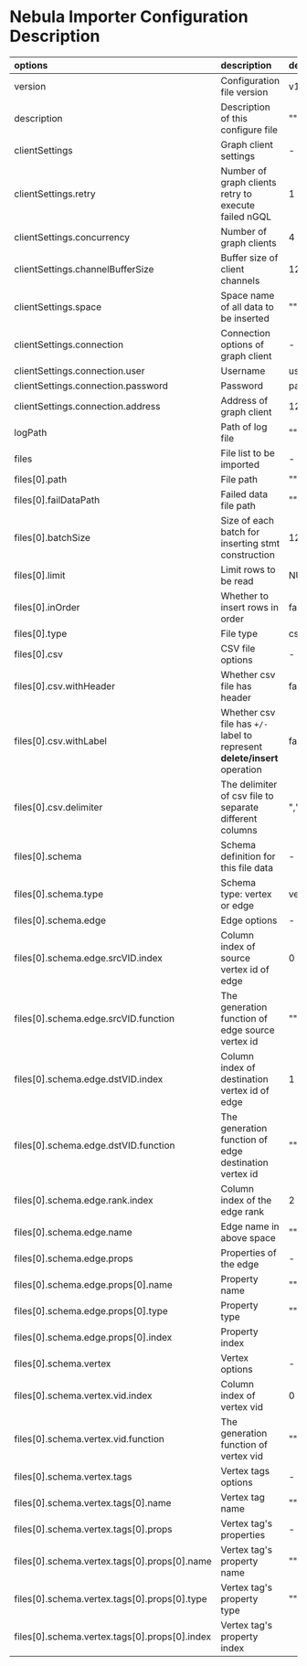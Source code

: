 # Nebula Importer Configuration Description

| options                                       | description                                                               | default        |
| :--                                           | :--                                                                       | :--            |
| version                                       | Configuration file version                                                | v1rc2          |
| description                                   | Description of this configure file                                        | ""             |
| clientSettings                                | Graph client settings                                                     | -              |
| clientSettings.retry                          | Number of graph clients retry to execute failed nGQL                      | 1              |
| clientSettings.concurrency                    | Number of graph clients                                                   | 4              |
| clientSettings.channelBufferSize              | Buffer size of client channels                                            | 128            |
| clientSettings.space                          | Space name of all data to be inserted                                     | ""             |
| clientSettings.connection                     | Connection options of graph client                                        | -              |
| clientSettings.connection.user                | Username                                                                  | user           |
| clientSettings.connection.password            | Password                                                                  | password       |
| clientSettings.connection.address             | Address of graph client                                                   | 127.0.0.1:3699 |
| logPath                                       | Path of log file                                                          | ""             |
| files                                         | File list to be imported                                                  | -              |
| files[0].path                                 | File path                                                                 | ""             |
| files[0].failDataPath                         | Failed data file path                                                     | ""             |
| files[0].batchSize                            | Size of each batch for inserting stmt construction                        | 128            |
| files[0].limit                                | Limit rows to be read                                                     | NULL           |
| files[0].inOrder                              | Whether to insert rows in order                                           | false          |
| files[0].type                                 | File type                                                                 | csv            |
| files[0].csv                                  | CSV file options                                                          | -              |
| files[0].csv.withHeader                       | Whether csv file has header                                               | false          |
| files[0].csv.withLabel                        | Whether csv file has `+/-` label to represent **delete/insert** operation | false          |
| files[0].csv.delimiter                        | The delimiter of csv file to separate different columns                   | ","            |
| files[0].schema                               | Schema definition for this file data                                      | -              |
| files[0].schema.type                          | Schema type: vertex or edge                                               | vertex         |
| files[0].schema.edge                          | Edge options                                                              | -              |
| files[0].schema.edge.srcVID.index             | Column index of source vertex id of edge                                  | 0              |
| files[0].schema.edge.srcVID.function          | The generation function of edge source vertex id                          | ""             |
| files[0].schema.edge.dstVID.index             | Column index of destination vertex id of edge                             | 1              |
| files[0].schema.edge.dstVID.function          | The generation function of edge destination vertex id                     | ""             |
| files[0].schema.edge.rank.index               | Column index of the edge rank                                             | 2              |
| files[0].schema.edge.name                     | Edge name in above space                                                  | ""             |
| files[0].schema.edge.props                    | Properties of the edge                                                    | -              |
| files[0].schema.edge.props[0].name            | Property name                                                             | ""             |
| files[0].schema.edge.props[0].type            | Property type                                                             | ""             |
| files[0].schema.edge.props[0].index           | Property index                                                            |                |
| files[0].schema.vertex                        | Vertex options                                                            | -              |
| files[0].schema.vertex.vid.index              | Column index of vertex vid                                                | 0              |
| files[0].schema.vertex.vid.function           | The generation function of vertex vid                                     | ""             |
| files[0].schema.vertex.tags                   | Vertex tags options                                                       | -              |
| files[0].schema.vertex.tags[0].name           | Vertex tag name                                                           | ""             |
| files[0].schema.vertex.tags[0].props          | Vertex tag's properties                                                   | -              |
| files[0].schema.vertex.tags[0].props[0].name  | Vertex tag's property name                                                | ""             |
| files[0].schema.vertex.tags[0].props[0].type  | Vertex tag's property type                                                | ""             |
| files[0].schema.vertex.tags[0].props[0].index | Vertex tag's property index                                               |                |
